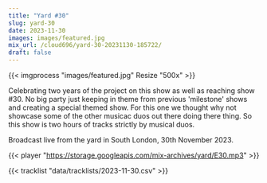 ```yaml
---
title: "Yard #30"
slug: yard-30
date: 2023-11-30
images: images/featured.jpg
mix_url: /cloud696/yard-30-20231130-185722/
draft: false
---
```


{{< imgprocess "images/featured.jpg" Resize "500x" >}}

Celebrating two years of the project on this show as well as reaching show #30. 
No big party just keeping in theme from previous 'milestone' shows and creating a special themed show. 
For this one we thought why not showcase some of the other musicac duos out there doing there thing. 
So this show is two hours of tracks strictly by musical duos.

Broadcast live from the yard in South London, 30th November 2023.

{{< player "https://storage.googleapis.com/mix-archives/yard/E30.mp3" >}}

{{< tracklist "data/tracklists/2023-11-30.csv" >}}
